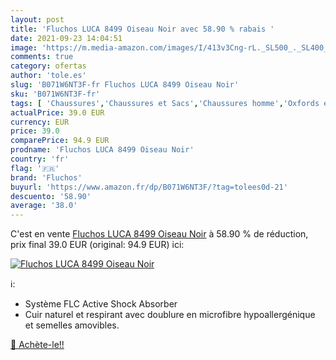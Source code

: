 ```yaml
---
layout: post
title: 'Fluchos LUCA 8499 Oiseau Noir avec 58.90 % rabais '
date: 2021-09-23 14:04:51
image: 'https://m.media-amazon.com/images/I/413v3Cng-rL._SL500_._SL400_.jpg'
comments: true
category: ofertas
author: 'tole.es'
slug: 'B071W6NT3F-fr Fluchos LUCA 8499 Oiseau Noir'
sku: 'B071W6NT3F-fr'
tags: [ 'Chaussures','Chaussures et Sacs','Chaussures homme','Oxfords et Derbies homme','fluchos', ]
actualPrice: 39.0 EUR
currency: EUR
price: 39.0
comparePrice: 94.9 EUR
prodname: 'Fluchos LUCA 8499 Oiseau Noir'
country: 'fr'
flag: '🇫🇷'
brand: 'Fluchos'
buyurl: 'https://www.amazon.fr/dp/B071W6NT3F/?tag=tolees0d-21'
descuento: '58.90'
average: '38.0'
---
```


C'est en vente [Fluchos LUCA 8499 Oiseau Noir](https://www.amazon.fr/dp/B071W6NT3F/?tag=tolees0d-21)  à  58.90 % de réduction, prix final  39.0 EUR (original: 94.9 EUR) ici:

[![Fluchos LUCA 8499 Oiseau Noir](https://m.media-amazon.com/images/I/413v3Cng-rL._SL500_._SL400_.jpg)](https://www.amazon.fr/dp/B071W6NT3F/?tag=tolees0d-21)

ℹ️:

- Système FLC Active Shock Absorber
- Cuir naturel et respirant avec doublure en microfibre hypoallergénique et semelles amovibles.

[🛒 Achète-le!!](https://www.amazon.fr/dp/B071W6NT3F/?tag=tolees0d-21)
